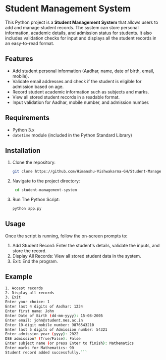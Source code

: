 # Student Management System

This Python project is a **Student Management System** that allows users to add and manage student records. The system can store personal information, academic details, and admission status for students. It also includes validation checks for input and displays all the student records in an easy-to-read format.

## Features

- Add student personal information (Aadhar, name, date of birth, email, mobile).
- Validate email addresses and check if the student is eligible for admission based on age.
- Record student academic information such as subjects and marks.
- View all stored student records in a readable format.
- Input validation for Aadhar, mobile number, and admission number.

## Requirements

- Python 3.x
- `datetime` module (included in the Python Standard Library)

## Installation

1. Clone the repository:
   ```bash
   git clone https://github.com/Himanshu-Vishwakarma-GH/Student-Management-System.git
2. Navigate to the project directory:
   ```bash
    cd student-management-system
3. Run The Python Script:
   ```bash
   python app.py
## Usage
Once the script is running, follow the on-screen prompts to:

1. Add Student Record: Enter the student's details, validate the inputs, and store the record.
2. Display All Records: View all stored student data in the system.
3. Exit: End the program.

## Example
  ```bash
1. Accept records
2. Display all records
3. Exit
Enter your choice: 1
Enter last 4 digits of Aadhar: 1234
Enter first name: John
Enter Date of Birth (dd-mm-yyyy): 15-08-2005
Enter email: john@student.mes.ac.in
Enter 10-digit mobile number: 9876543210
Enter last 5 digits of Admission number: 54321
Enter admission year (yyyy): 2022
DSE admission? (True/False): False
Enter subject name (or press Enter to finish): Mathematics
Enter marks for Mathematics: 90
Student record added successfully.```

